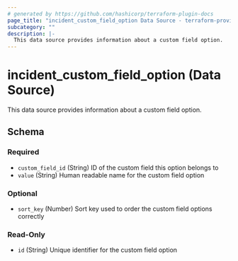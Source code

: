 ```yaml
---
# generated by https://github.com/hashicorp/terraform-plugin-docs
page_title: "incident_custom_field_option Data Source - terraform-provider-incident"
subcategory: ""
description: |-
  This data source provides information about a custom field option.
---
```


# incident_custom_field_option (Data Source)

This data source provides information about a custom field option.



<!-- schema generated by tfplugindocs -->
## Schema

### Required

- `custom_field_id` (String) ID of the custom field this option belongs to
- `value` (String) Human readable name for the custom field option

### Optional

- `sort_key` (Number) Sort key used to order the custom field options correctly

### Read-Only

- `id` (String) Unique identifier for the custom field option


